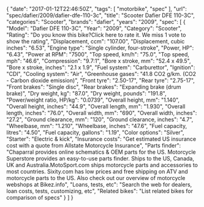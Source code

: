 {
    "date": "2017-01-12T22:46:50Z",
    "tags": [
        "motorbike",
        "spec"
    ],
    "url": "spec\/dafier\/2009\/dafier-dfe-110-3c",
    "title": "Scooter Dafier DFE 110-3C",
    "categories": "Scooter",
    "brands": "dafier",
    "years": "2009",
    "spec": [
        {
            "Model": "Dafier DFE 110-3C",
            "Year": "2009",
            "Category": "Scooter",
            "Rating": "Do you know this bike?Click here to rate it. We miss 1 vote to show the rating",
            "Displacement, ccm": "107.00",
            "Displacement, cubic inches": "6.53",
            "Engine type": "Single cylinder, four-stroke",
            "Power, HP": "6.43",
            "Power at RPM": "7500",
            "Top speed, km\/h": "75.0",
            "Top speed, mph": "46.6",
            "Compression": "9.7:1",
            "Bore x stroke, mm": "52.4 x 49.5",
            "Bore x stroke, inches": "2.1 x 1.9",
            "Fuel system": "Carburettor",
            "Ignition": "CDI",
            "Cooling system": "Air",
            "Greenhouse gases": "41.8 CO2 g\/km. (CO2 - Carbon dioxide emission)",
            "Front tyre": "2.50-17",
            "Rear tyre": "2.75-17",
            "Front brakes": "Single disc",
            "Rear brakes": "Expanding brake (drum brake)",
            "Dry weight, kg": "87.0",
            "Dry weight, pounds": "191.8",
            "Power\/weight ratio, HP\/kg": "0.0739",
            "Overall height, mm": "1.140",
            "Overall height, inches": "44.9",
            "Overall length, mm": "1.930",
            "Overall length, inches": "76.0",
            "Overall width, mm": "690",
            "Overall width, inches": "27.2",
            "Ground clearance, mm": "120",
            "Ground clearance, inches": "4.7",
            "Wheelbase, mm": "1.210",
            "Wheelbase, inches": "47.6",
            "Fuel capacity, litres": "4.50",
            "Fuel capacity, gallons": "1.19",
            "Color options": "Silver",
            "Starter": "Electric & kick",
            "Insurance costs": "Get estimated US insurance cost with a quote from Allstate Motorcycle Insurance",
            "Parts finder": "Chaparral provides online schematics & OEM parts for the US.   Motorcycle Superstore provides an easy-to-use parts finder. Ships to the US, Canada, UK and Australia.MotoSport.com ships motorcycle parts and accessories to most countries.    Sixity.com has low prices and free shipping on ATV and motorcycle parts to the US. Also check out our overview of motorcycle webshops at Bikez.info",
            "Loans, tests, etc": "Search the web for dealers, loan costs, tests, customizing, etc",
            "Related bikes": "List related bikes for comparison of specs"
        }
    ]
}